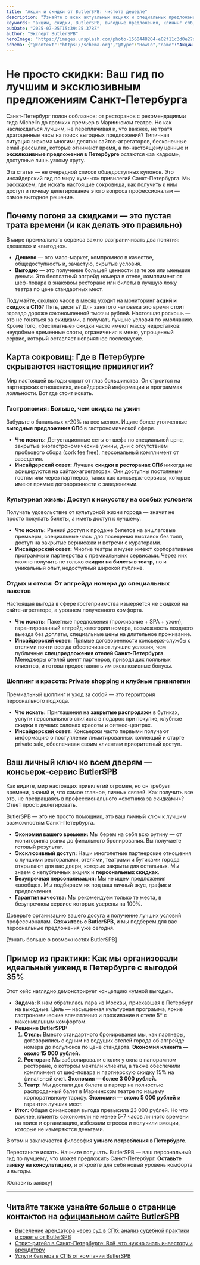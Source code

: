 ```yaml
---
title: "Акции и скидки от ButlerSPB: чистота дешевле"
description: "Узнайте о всех актуальных акциях и специальных предложениях от компании ButlerSPB. Рассказываем, как получить скидку на клининг и сэкономить семейный бюджет."
keywords: "акции, скидки, ButlerSPB, выгодные предложения, клининг спб, уборка со скидкой, промокод"
pubDate: "2025-07-25T15:39:25.378Z"
author: "Эксперт ButlerSPB"
heroImage: "https://images.unsplash.com/photo-1560448204-e02f11c3d0e2?q=80&w=2070&auto=format&fit=crop"
schema: {"@context":"https://schema.org","@type":"HowTo","name":"Акции и скидки от ButlerSPB: чистота дешевле","description":"Узнайте о всех актуальных акциях и специальных предложениях от компании ButlerSPB. Рассказываем, как получить скидку на клининг и сэкономить семейный бюджет.","image":{"@type":"ImageObject","url":"https://images.unsplash.com/photo-1560448204-e02f11c3d0e2?q=80&w=2070&auto=format&fit=crop"},"aggregateRating":{"@type":"AggregateRating","ratingValue":"4.8","reviewCount":408,"bestRating":"5","worstRating":"1"},"publisher":{"@type":"Organization","name":"Блог ButlerSPB","logo":{"@type":"ImageObject","url":"https://butlerspb-blog.netlify.app/favicon.ico"}},"mainEntityOfPage":{"@type":"WebPage","@id":"https://butlerspb-blog.netlify.app/blog/akcii-skidki/"}}
---
```

# Не просто скидки: Ваш гид по лучшим и эксклюзивным предложениям Санкт-Петербурга

Санкт-Петербург полон соблазнов: от ресторанов с рекомендациями гида Michelin до громких премьер в Мариинском театре. Но как наслаждаться лучшим, не переплачивая и, что важнее, не тратя драгоценные часы на поиск выгодных предложений? Типичная ситуация знакома многим: десятки сайтов-агрегаторов, бесконечные email-рассылки, которые отнимают время, а по-настоящему ценные и **эксклюзивные предложения в Петербурге** остаются «за кадром», доступные лишь узкому кругу.

Эта статья — не очередной список общедоступных купонов. Это инсайдерский гид по миру «умных» привилегий Санкт-Петербурга. Мы расскажем, где искать настоящие сокровища, как получить к ним доступ и почему делегирование этого вопроса профессионалам — самое выгодное решение.

## Почему погоня за скидками — это пустая трата времени (и как делать это правильно)

В мире премиального сервиса важно разграничивать два понятия: «дешево» и «выгодно».

*   **Дешево** — это масс-маркет, компромисс в качестве, общедоступность и, зачастую, скрытые условия.
*   **Выгодно** — это получение большей ценности за те же или меньшие деньги. Это бесплатный апгрейд номера в отеле, комплимент от шеф-повара в знаковом ресторане или билеты в лучшую ложу театра по цене стандартных мест.

Подумайте, сколько часов в месяц уходит на мониторинг **акций и скидок в СПб**? Пять, десять? Для занятого человека это время стоит гораздо дороже сэкономленной тысячи рублей. Настоящая роскошь — это не гоняться за скидками, а получать лучшие условия по умолчанию. Кроме того, «бесплатные» скидки часто имеют массу недостатков: неудобные временные слоты, ограничения в меню, упрощенный сервис, который оставляет неприятное послевкусие.

## Карта сокровищ: Где в Петербурге скрываются настоящие привилегии?

Мир настоящей выгоды скрыт от глаз большинства. Он строится на партнерских отношениях, инсайдерской информации и программах лояльности. Вот где стоит искать.

### Гастрономия: Больше, чем скидка на ужин

Забудьте о банальных «-20% на все меню». Ищите более утонченные **выгодные предложения СПб** в гастрономической сфере.

*   **Что искать:** Дегустационные сеты от шефа по специальной цене, закрытые эногастрономические ужины, дни с отсутствием пробкового сбора (cork fee free), персональный комплимент от заведения.
*   **Инсайдерский совет:** Лучшие **скидки в ресторанах СПб** никогда не афишируются на сайтах-агрегаторах. Они доступны постоянным гостям или через партнеров, таких как консьерж-сервисы, которые имеют прямые договоренности с заведениями.

### Культурная жизнь: Доступ к искусству на особых условиях

Получать удовольствие от культурной жизни города — значит не просто покупать билеты, а иметь доступ к лучшему.

*   **Что искать:** Ранний доступ к продаже билетов на аншлаговые премьеры, специальные часы для посещения выставок без толп, доступ на закрытые вернисажи и встречи с кураторами.
*   **Инсайдерский совет:** Многие театры и музеи имеют корпоративные программы и партнерства с премиальными сервисами. Через них можно получить не только **скидки на билеты в театр**, но и уникальный опыт, недоступный широкой публике.

### Отдых и отели: От апгрейда номера до специальных пакетов

Настоящая выгода в сфере гостеприимства измеряется не скидкой на сайте-агрегаторе, а уровнем полученного комфорта.

*   **Что искать:** Пакетные предложения (проживание + SPA + ужин), гарантированный апгрейд категории номера, возможность позднего выезда без доплаты, специальные цены на длительное проживание.
*   **Инсайдерский совет:** Прямые договоренности консьерж-службы с отелями почти всегда обеспечивают лучшие условия, чем публичные **спецпредложения отелей Санкт-Петербурга**. Менеджеры отелей ценят партнеров, приводящих лояльных клиентов, и готовы предоставлять им эксклюзивные бонусы.

### Шоппинг и красота: Private shopping и клубные привилегии

Премиальный шоппинг и уход за собой — это территория персонального подхода.

*   **Что искать:** Приглашения на **закрытые распродажи** в бутиках, услуги персонального стилиста в подарок при покупке, клубные скидки в лучших салонах красоты и фитнес-центрах.
*   **Инсайдерский совет:** Консьержи часто первыми получают информацию о поступлении лимитированных коллекций и старте private sale, обеспечивая своим клиентам приоритетный доступ.

## Ваш личный ключ ко всем дверям — консьерж-сервис ButlerSPB

Как видите, мир настоящих привилегий огромен, но он требует времени, знаний и, что самое главное, личных связей. Как получить все это, не превращаясь в профессионального «охотника за скидками»? Ответ прост: делегировать.

ButlerSPB — это не просто помощник, это ваш личный ключ к лучшим возможностям Санкт-Петербурга.

*   **Экономия вашего времени:** Мы берем на себя всю рутину — от мониторинга рынка до финального бронирования. Вы получаете готовый результат.
*   **Эксклюзивный доступ:** Наши многолетние партнерские отношения с лучшими ресторанами, отелями, театрами и бутиками города открывают для вас двери, которые закрыты для остальных. Мы знаем о непубличных акциях и **персональных скидках**.
*   **Безупречная персонализация:** Мы не ищем предложения «вообще». Мы подбираем их под ваш личный вкус, график и предпочтения.
*   **Гарантия качества:** Мы рекомендуем только те места, в безупречном сервисе которых уверены на 100%.

Доверьте организацию вашего досуга и получение лучших условий профессионалам. **Свяжитесь с ButlerSPB**, и мы подберем для вас персональные предложения уже сегодня.

[Узнать больше о возможностях ButlerSPB]

## Пример из практики: Как мы организовали идеальный уикенд в Петербурге с выгодой 35%

Этот кейс наглядно демонстрирует концепцию «умной выгоды».

*   **Задача:** К нам обратилась пара из Москвы, приехавшая в Петербург на выходные. Цель — насыщенная культурная программа, яркие гастрономические впечатления и проживание в отеле 5* с максимальным комфортом.
*   **Решение ButlerSPB:**
    1.  **Отель:** Вместо стандартного бронирования мы, как партнеры, договорились с одним из ведущих отелей города об апгрейде номера до полулюкса по цене стандарта. **Экономия клиента — около 15 000 рублей.**
    2.  **Ресторан:** Мы забронировали столик у окна в панорамном ресторане, о котором мечтали клиенты, а также обеспечили комплимент от шеф-повара и партнерскую скидку 15% на финальный счет. **Экономия — более 3 000 рублей.**
    3.  **Театр:** Мы достали два билета в партер на полностью распроданный балет в Мариинском театре по нашему корпоративному тарифу. **Экономия — около 5 000 рублей** и гарантия лучших мест.
*   **Итог:** Общая финансовая выгода превысила 23 000 рублей. Но что важнее, клиенты сэкономили не менее 5-7 часов личного времени на поиск и организацию, избежали стресса и получили эмоции, которые не измеряются деньгами.

В этом и заключается философия **умного потребления в Петербурге**.

Перестаньте искать. Начните получать. ButlerSPB — ваш персональный гид по лучшему, что может предложить Санкт-Петербург. **Оставьте заявку на консультацию**, и откройте для себя новый уровень комфорта и выгоды.

[Оставить заявку]

---

## Читайте также узнайте больше о странице контактов на <a href="https://butlerspb.ru/contacts" target="_blank" rel="nofollow">официальном сайте ButlerSPB</a>

*   [Выселение арендатора через суд в СПб: анализ судебной практики и советы от ButlerSPB](/blog/sudebnaya-praktika-po-vyseleniyu-nedobrosovestnyh-arendatorov-v-spb/)
*   [Стрит-ритейл в Санкт-Петербурге: Всё, что нужно знать инвестору и арендатору](/blog/chto-takoe-strit-riteyl-v-sankt-peterburge/)
*   [Услуги батлера в СПБ от компании ButlerSPB](/blog/batler-spb/)

